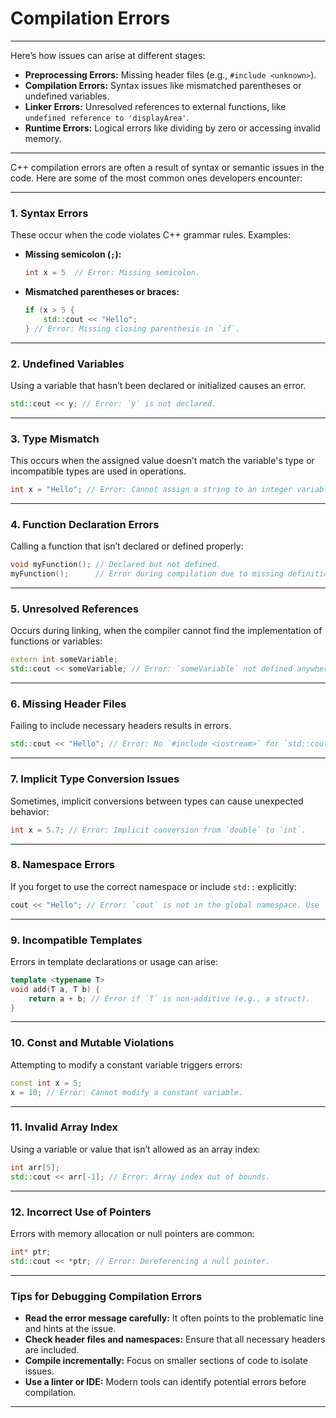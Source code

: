 
# Compilation Errors
---
Here’s how issues can arise at different stages:
- **Preprocessing Errors:** Missing header files (e.g., `#include <unknown>`).
- **Compilation Errors:** Syntax issues like mismatched parentheses or undefined variables.
- **Linker Errors:** Unresolved references to external functions, like `undefined reference to 'displayArea'`.
- **Runtime Errors:** Logical errors like dividing by zero or accessing invalid memory.

---
C++ compilation errors are often a result of syntax or semantic issues in the code. Here are some of the most common ones developers encounter:

---

### **1. Syntax Errors**
These occur when the code violates C++ grammar rules. Examples:
- **Missing semicolon (`;`):**
  ```cpp
  int x = 5  // Error: Missing semicolon.
  ```
- **Mismatched parentheses or braces:**
  ```cpp
  if (x > 5 {
      std::cout << "Hello";
  } // Error: Missing closing parenthesis in `if`.
  ```

---

### **2. Undefined Variables**
Using a variable that hasn’t been declared or initialized causes an error.
```cpp
std::cout << y; // Error: `y` is not declared.
```

---

### **3. Type Mismatch**
This occurs when the assigned value doesn’t match the variable's type or incompatible types are used in operations.
```cpp
int x = "Hello"; // Error: Cannot assign a string to an integer variable.
```

---

### **4. Function Declaration Errors**
Calling a function that isn’t declared or defined properly:
```cpp
void myFunction(); // Declared but not defined.
myFunction();      // Error during compilation due to missing definition.
```

---

### **5. Unresolved References**
Occurs during linking, when the compiler cannot find the implementation of functions or variables:
```cpp
extern int someVariable;
std::cout << someVariable; // Error: `someVariable` not defined anywhere.
```

---

### **6. Missing Header Files**
Failing to include necessary headers results in errors.
```cpp
std::cout << "Hello"; // Error: No `#include <iostream>` for `std::cout`.
```

---

### **7. Implicit Type Conversion Issues**
Sometimes, implicit conversions between types can cause unexpected behavior:
```cpp
int x = 5.7; // Error: Implicit conversion from `double` to `int`.
```

---

### **8. Namespace Errors**
If you forget to use the correct namespace or include `std::` explicitly:
```cpp
cout << "Hello"; // Error: `cout` is not in the global namespace. Use `std::cout`.
```

---

### **9. Incompatible Templates**
Errors in template declarations or usage can arise:
```cpp
template <typename T>
void add(T a, T b) {
    return a + b; // Error if `T` is non-additive (e.g., a struct).
}
```

---

### **10. Const and Mutable Violations**
Attempting to modify a constant variable triggers errors:
```cpp
const int x = 5;
x = 10; // Error: Cannot modify a constant variable.
```

---

### **11. Invalid Array Index**
Using a variable or value that isn’t allowed as an array index:
```cpp
int arr[5];
std::cout << arr[-1]; // Error: Array index out of bounds.
```

---

### **12. Incorrect Use of Pointers**
Errors with memory allocation or null pointers are common:
```cpp
int* ptr;
std::cout << *ptr; // Error: Dereferencing a null pointer.
```

---

### **Tips for Debugging Compilation Errors**
- **Read the error message carefully:** It often points to the problematic line and hints at the issue.
- **Check header files and namespaces:** Ensure that all necessary headers are included.
- **Compile incrementally:** Focus on smaller sections of code to isolate issues.
- **Use a linter or IDE:** Modern tools can identify potential errors before compilation.

---